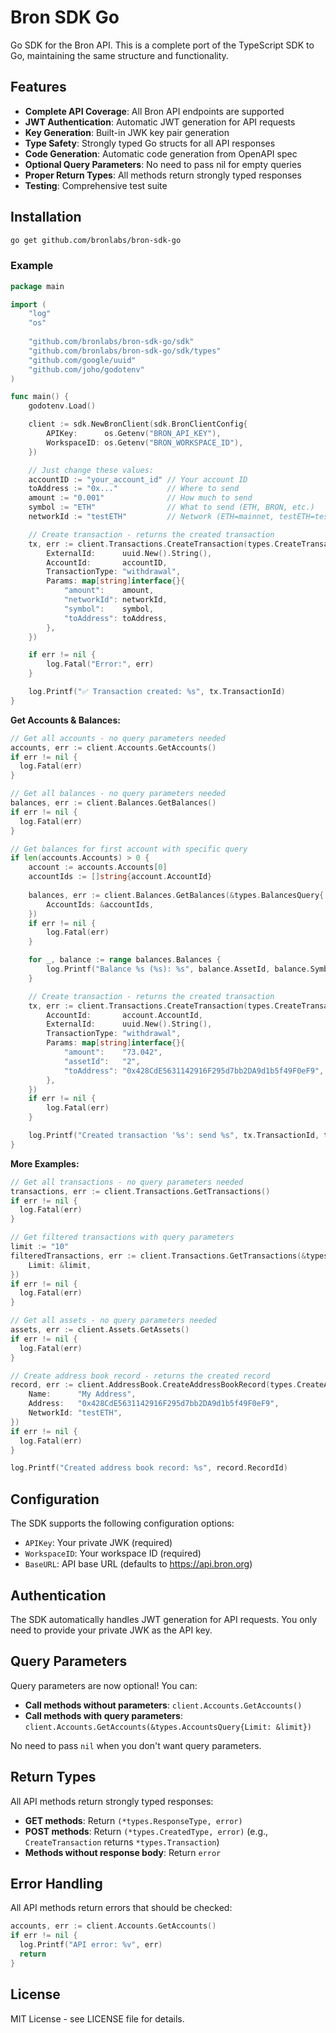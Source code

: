 # Bron SDK Go

Go SDK for the Bron API. This is a complete port of the TypeScript SDK to Go, maintaining the same structure and functionality.

## Features

- **Complete API Coverage**: All Bron API endpoints are supported
- **JWT Authentication**: Automatic JWT generation for API requests
- **Key Generation**: Built-in JWK key pair generation
- **Type Safety**: Strongly typed Go structs for all API responses
- **Code Generation**: Automatic code generation from OpenAPI spec
- **Optional Query Parameters**: No need to pass nil for empty queries
- **Proper Return Types**: All methods return strongly typed responses
- **Testing**: Comprehensive test suite

## Installation

```bash
go get github.com/bronlabs/bron-sdk-go
```

### Example

```go
package main

import (
	"log"
	"os"
  
	"github.com/bronlabs/bron-sdk-go/sdk"
	"github.com/bronlabs/bron-sdk-go/sdk/types"
	"github.com/google/uuid"
	"github.com/joho/godotenv"
)

func main() {
	godotenv.Load()

	client := sdk.NewBronClient(sdk.BronClientConfig{
		APIKey:      os.Getenv("BRON_API_KEY"),
		WorkspaceID: os.Getenv("BRON_WORKSPACE_ID"),
	})

	// Just change these values:
	accountID := "your_account_id" // Your account ID
	toAddress := "0x..."           // Where to send
	amount := "0.001"              // How much to send
	symbol := "ETH"                // What to send (ETH, BRON, etc.)
	networkId := "testETH"         // Network (ETH=mainnet, testETH=testnet)

	// Create transaction - returns the created transaction
	tx, err := client.Transactions.CreateTransaction(types.CreateTransaction{
		ExternalId:      uuid.New().String(),
		AccountId:       accountID,
		TransactionType: "withdrawal",
		Params: map[string]interface{}{
			"amount":    amount,
			"networkId": networkId,
			"symbol":    symbol,
			"toAddress": toAddress,
		},
	})

	if err != nil {
		log.Fatal("Error:", err)
	}

	log.Printf("✅ Transaction created: %s", tx.TransactionId)
}
```

**Get Accounts & Balances:**

```go
// Get all accounts - no query parameters needed
accounts, err := client.Accounts.GetAccounts()
if err != nil {
  log.Fatal(err)
}

// Get all balances - no query parameters needed
balances, err := client.Balances.GetBalances()
if err != nil {
  log.Fatal(err)
}

// Get balances for first account with specific query
if len(accounts.Accounts) > 0 {
	account := accounts.Accounts[0]
	accountIds := []string{account.AccountId}
	
	balances, err := client.Balances.GetBalances(&types.BalancesQuery{
		AccountIds: &accountIds,
	})
	if err != nil {
		log.Fatal(err)
	}

	for _, balance := range balances.Balances {
		log.Printf("Balance %s (%s): %s", balance.AssetId, balance.Symbol, balance.TotalBalance)
	}

	// Create transaction - returns the created transaction
	tx, err := client.Transactions.CreateTransaction(types.CreateTransaction{
		AccountId:       account.AccountId,
		ExternalId:      uuid.New().String(),
		TransactionType: "withdrawal",
		Params: map[string]interface{}{
			"amount":    "73.042",
			"assetId":   "2",
			"toAddress": "0x428CdE5631142916F295d7bb2DA9d1b5f49F0eF9",
		},
	})
	if err != nil {
		log.Fatal(err)
	}

	log.Printf("Created transaction '%s': send %s", tx.TransactionId, tx.Params["amount"])
}
```

**More Examples:**

```go
// Get all transactions - no query parameters needed
transactions, err := client.Transactions.GetTransactions()
if err != nil {
  log.Fatal(err)
}

// Get filtered transactions with query parameters
limit := "10"
filteredTransactions, err := client.Transactions.GetTransactions(&types.TransactionsQuery{
	Limit: &limit,
})
if err != nil {
  log.Fatal(err)
}

// Get all assets - no query parameters needed
assets, err := client.Assets.GetAssets()
if err != nil {
  log.Fatal(err)
}

// Create address book record - returns the created record
record, err := client.AddressBook.CreateAddressBookRecord(types.CreateAddressBookRecord{
	Name:      "My Address",
	Address:   "0x428CdE5631142916F295d7bb2DA9d1b5f49F0eF9",
	NetworkId: "testETH",
})
if err != nil {
  log.Fatal(err)
}

log.Printf("Created address book record: %s", record.RecordId)
```

## Configuration

The SDK supports the following configuration options:

- `APIKey`: Your private JWK (required)
- `WorkspaceID`: Your workspace ID (required)
- `BaseURL`: API base URL (defaults to https://api.bron.org)

## Authentication

The SDK automatically handles JWT generation for API requests. You only need to provide your private JWK as the API key.

## Query Parameters

Query parameters are now optional! You can:

- **Call methods without parameters**: `client.Accounts.GetAccounts()`
- **Call methods with query parameters**: `client.Accounts.GetAccounts(&types.AccountsQuery{Limit: &limit})`

No need to pass `nil` when you don't want query parameters.

## Return Types

All API methods return strongly typed responses:

- **GET methods**: Return `(*types.ResponseType, error)`
- **POST methods**: Return `(*types.CreatedType, error)` (e.g., `CreateTransaction` returns `*types.Transaction`)
- **Methods without response body**: Return `error`

## Error Handling

All API methods return errors that should be checked:

```go
accounts, err := client.Accounts.GetAccounts()
if err != nil {
  log.Printf("API error: %v", err)
  return
}
```

## License

MIT License - see LICENSE file for details. 